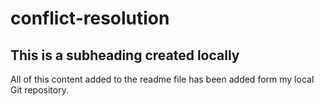 # conflict-resolution

## This is a subheading created locally

All of this content added to the readme file has been added form my local Git repository.
